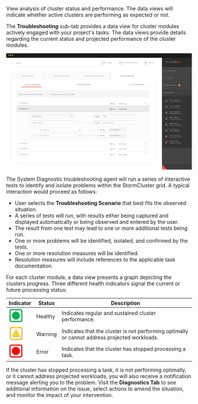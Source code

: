 View analysis of cluster status and performance. The data views will indicate whether active clusters are performing as expected or not.

The **Troubleshooting** sub-tab provides a data view for cluster modules actively engaged with your project's tasks. The data views provide details regarding the current status and projected performance of the cluster modules.

![](cddc6690-340f-11ec-a14d-02426ae7396c.png)

The System Diagnostic troubleshooting agent will run a series of interactive tests to identify and isolate problems within the StormCluster grid. A typical interaction would proceed as follows:

-   User selects the **Troubleshooting Scenario** that best fits the observed situation.
-   A series of tests will run, with results either being captured and displayed automatically or being observed and entered by the user.
-   The result from one test may lead to one or more additional tests being run.
-   One or more problems will be identified, isolated, and confirmed by the tests.
-   One or more resolution measures will be identified.
-   Resolution measures will include references to the applicable task documentation.

<a id="p\_pl5\_x5m\_mr"/>For each cluster module, a data view presents a graph depicting the clusters progress. Three different health indicators signal the current or future processing status:

|Indicator|Status|Description|
|---------|------|-----------|
|![](cddd29e0-340f-11ec-a14d-02426ae7396c.png)|Healthy|Indicates regular and sustained cluster performance.|
|![](cddd50f0-340f-11ec-a14d-02426ae7396c.png)|Warning|Indicates that the cluster is not performing optimally or cannot address projected workloads.|
|![](cddd02d0-340f-11ec-a14d-02426ae7396c.png)|Error|Indicates that the cluster has stopped processing a task.|

If the cluster has stopped processing a task, it is not performing optimally, or it cannot address projected workloads, you will also receive a notification message alerting you to the problem. Visit the **Diagnostics Tab** to see additional information on the issue, select actions to amend the situation, and monitor the impact of your intervention.

